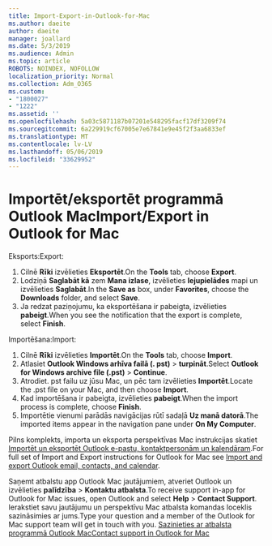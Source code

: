 ```yaml
---
title: Import-Export-in-Outlook-for-Mac
ms.author: daeite
author: daeite
manager: joallard
ms.date: 5/3/2019
ms.audience: Admin
ms.topic: article
ROBOTS: NOINDEX, NOFOLLOW
localization_priority: Normal
ms.collection: Adm_O365
ms.custom:
- "1800027"
- "1222"
ms.assetid: ''
ms.openlocfilehash: 5a03c5871187b07201e548295facf17df3209f74
ms.sourcegitcommit: 6a229919cf67005e7e67841e9e45f2f3aa6833ef
ms.translationtype: MT
ms.contentlocale: lv-LV
ms.lasthandoff: 05/06/2019
ms.locfileid: "33629952"
---
```

# <a name="importexport-in-outlook-for-mac"></a><span data-ttu-id="4cde9-102">Importēt/eksportēt programmā Outlook Mac</span><span class="sxs-lookup"><span data-stu-id="4cde9-102">Import/Export in Outlook for Mac</span></span> 

<span data-ttu-id="4cde9-103">Eksports:</span><span class="sxs-lookup"><span data-stu-id="4cde9-103">Export:</span></span>
1. <span data-ttu-id="4cde9-104">Cilnē **Rīki** izvēlieties **Eksportēt**.</span><span class="sxs-lookup"><span data-stu-id="4cde9-104">On the **Tools** tab, choose **Export**.</span></span>
2. <span data-ttu-id="4cde9-105">Lodziņā **Saglabāt kā** zem **Mana izlase**, izvēlieties **lejupielādes** mapi un izvēlieties **Saglabāt**.</span><span class="sxs-lookup"><span data-stu-id="4cde9-105">In the **Save as** box, under **Favorites**, choose the **Downloads** folder, and select **Save**.</span></span>
3. <span data-ttu-id="4cde9-106">Ja redzat paziņojumu, ka eksportēšana ir pabeigta, izvēlieties **pabeigt**.</span><span class="sxs-lookup"><span data-stu-id="4cde9-106">When you see the notification that the export is complete, select **Finish**.</span></span>

<span data-ttu-id="4cde9-107">Importēšana:</span><span class="sxs-lookup"><span data-stu-id="4cde9-107">Import:</span></span>
1. <span data-ttu-id="4cde9-108">Cilnē **Rīki** izvēlieties **Importēt**.</span><span class="sxs-lookup"><span data-stu-id="4cde9-108">On the **Tools** tab, choose **Import**.</span></span>
2. <span data-ttu-id="4cde9-109">Atlasiet **Outlook Windows arhīva failā (. pst)** > **turpināt**.</span><span class="sxs-lookup"><span data-stu-id="4cde9-109">Select **Outlook for Windows archive file (.pst)** > **Continue**.</span></span>
3. <span data-ttu-id="4cde9-110">Atrodiet. pst failu uz jūsu Mac, un pēc tam izvēlieties **Importēt**.</span><span class="sxs-lookup"><span data-stu-id="4cde9-110">Locate the .pst file on your Mac, and then choose **Import**.</span></span>
4. <span data-ttu-id="4cde9-111">Kad importēšana ir pabeigta, izvēlieties **pabeigt**.</span><span class="sxs-lookup"><span data-stu-id="4cde9-111">When the import process is complete, choose **Finish**.</span></span>
5. <span data-ttu-id="4cde9-112">Importētie vienumi parādās navigācijas rūtī sadaļā **Uz manā datorā**.</span><span class="sxs-lookup"><span data-stu-id="4cde9-112">The imported items appear in the navigation pane under **On My Computer**.</span></span>

<span data-ttu-id="4cde9-113">Pilns komplekts, importa un eksporta perspektīvas Mac instrukcijas skatiet [Importēt un eksportēt Outlook e-pastu, kontaktpersonām un kalendāram](https://support.office.com/article/92577192-3881-4502-b79d-c3bbada6c8ef#ID0EAACAAA=Mac).</span><span class="sxs-lookup"><span data-stu-id="4cde9-113">For full set of Import and Export instructions for Outlook for Mac see [Import and export Outlook email, contacts, and calendar](https://support.office.com/article/92577192-3881-4502-b79d-c3bbada6c8ef#ID0EAACAAA=Mac).</span></span> 

<span data-ttu-id="4cde9-114">Saņemt atbalstu app Outlook Mac jautājumiem, atveriet Outlook un izvēlieties **palīdzība** > **Kontaktu atbalsta**.</span><span class="sxs-lookup"><span data-stu-id="4cde9-114">To receive support in-app for Outlook for Mac issues, open Outlook and select **Help** > **Contact Support**.</span></span> <span data-ttu-id="4cde9-115">Ierakstiet savu jautājumu un perspektīvu Mac atbalsta komandas loceklis sazināsimies ar jums.</span><span class="sxs-lookup"><span data-stu-id="4cde9-115">Type your question and a member of the Outlook for Mac support team will get in touch with you.</span></span> [<span data-ttu-id="4cde9-116">Sazinieties ar atbalsta programmā Outlook Mac</span><span class="sxs-lookup"><span data-stu-id="4cde9-116">Contact support in Outlook for Mac</span></span>](https://go.microsoft.com/fwlink/?linkid=2002400&clcid=0x409)